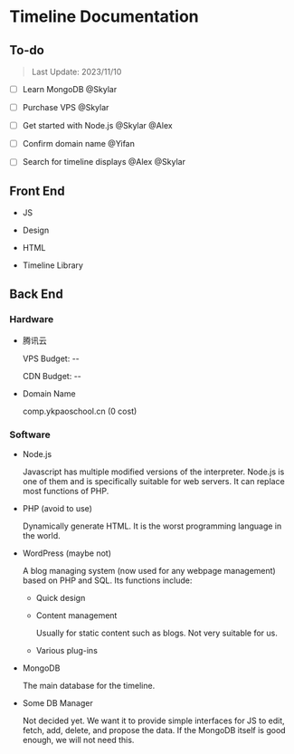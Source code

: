 # Timeline Documentation

## To-do

> Last Update: 2023/11/10

- [ ] Learn MongoDB @Skylar

- [ ] Purchase VPS @Skylar

- [ ] Get started with Node.js @Skylar @Alex

- [ ] Confirm domain name @Yifan

- [ ] Search for timeline displays @Alex @Skylar



## Front End

- JS

- Design

- HTML

- Timeline Library

## Back End

### Hardware

- 腾讯云
  
  VPS Budget: --
  
  CDN Budget: --

- Domain Name
  
  comp.ykpaoschool.cn (0 cost)

### Software

- Node.js
  
  Javascript has multiple modified versions of the interpreter. Node.js is one of them and is specifically suitable for web servers. It can replace most functions of PHP.

- PHP (avoid to use)
  
  Dynamically generate HTML. It is the worst programming language in the world.

- WordPress (maybe not)
  
  A blog managing system (now used for any webpage management) based on PHP and SQL. Its functions include:
  
  - Quick design
  
  - Content management
    
    Usually for static content such as blogs. Not very suitable for us.
  
  - Various plug-ins

- MongoDB
  
  The main database for the timeline. 

- Some DB Manager
  
  Not decided yet. We want it to provide simple interfaces for JS to edit, fetch, add, delete, and propose the data. If the MongoDB itself is good enough, we will not need this. 


